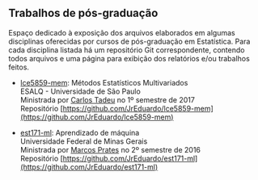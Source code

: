 ## Trabalhos de pós-graduação ##

Espaço dedicado à exposição dos arquivos elaborados em algumas
disciplinas oferecidas por cursos de pós-graduação em Estatística. Para
cada disciplina listada há um repositório Git correspondente, contendo
todos arquivos e uma página para exibição dos relatórios e/ou trabalhos
feitos.

* [lce5859-mem](https://jreduardo.github.io/lce5859-mem): Métodos
  Estatísticos Multivariados<br>
  ESALQ - Universidade de São Paulo<br>
  Ministrada por
  [Carlos Tadeu](http://www4.esalq.usp.br/pesquisa/node/524) no 1º
  semestre de 2017<br>
  Repositório
  [https://github.com/JrEduardo/lce5859-mem](https://github.com/JrEduardo/lce5859-mem)

* [est171-ml](https://jreduardo.github.io/est171-ml): Aprendizado de
  máquina<br>
  Universidade Federal de Minas Gerais <br>
  Ministrada por [Marcos Prates](http://est.ufmg.br/~marcosop/) no 2º
  semestre de 2016<br>
  Repositório
  [https://github.com/JrEduardo/est171-ml](https://github.com/JrEduardo/est171-ml)
